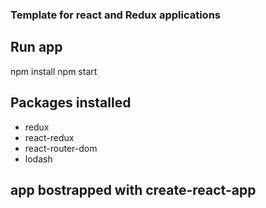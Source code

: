 ### Template for react and Redux applications

## Run app 

npm install 
npm start

## Packages installed

* redux
* react-redux
* react-router-dom
* lodash

## app bostrapped with create-react-app

